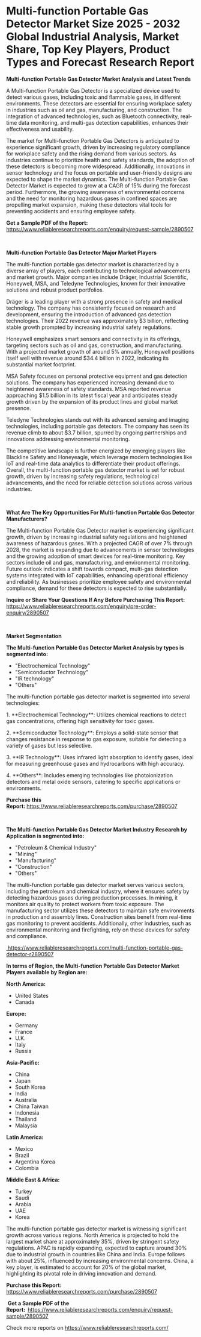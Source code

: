 <p><h1>Multi-function Portable Gas Detector Market Size 2025 - 2032 Global Industrial Analysis, Market Share, Top Key Players, Product Types and Forecast Research Report</h1></p><p><strong>Multi-function Portable Gas Detector Market Analysis and Latest Trends</strong></p>
<p><p>A Multi-function Portable Gas Detector is a specialized device used to detect various gases, including toxic and flammable gases, in different environments. These detectors are essential for ensuring workplace safety in industries such as oil and gas, manufacturing, and construction. The integration of advanced technologies, such as Bluetooth connectivity, real-time data monitoring, and multi-gas detection capabilities, enhances their effectiveness and usability.</p><p>The market for Multi-function Portable Gas Detectors is anticipated to experience significant growth, driven by increasing regulatory compliance for workplace safety and the rising demand from various sectors. As industries continue to prioritize health and safety standards, the adoption of these detectors is becoming more widespread. Additionally, innovations in sensor technology and the focus on portable and user-friendly designs are expected to shape the market dynamics. The Multi-function Portable Gas Detector Market is expected to grow at a CAGR of 15% during the forecast period. Furthermore, the growing awareness of environmental concerns and the need for monitoring hazardous gases in confined spaces are propelling market expansion, making these detectors vital tools for preventing accidents and ensuring employee safety.</p></p>
<p><strong>Get a Sample PDF of the Report:&nbsp;</strong> <a href="https://www.reliableresearchreports.com/enquiry/request-sample/2890507?utm_campaign=2224&utm_medium=2&utm_source=Github&utm_content=ia&utm_term=14032025&utm_id=multi-function-portable-gas-detector">https://www.reliableresearchreports.com/enquiry/request-sample/2890507</a></p>
<p>&nbsp;</p>
<p><strong>Multi-function Portable Gas Detector Major Market Players</strong></p>
<p><p>The multi-function portable gas detector market is characterized by a diverse array of players, each contributing to technological advancements and market growth. Major companies include Dräger, Industrial Scientific, Honeywell, MSA, and Teledyne Technologies, known for their innovative solutions and robust product portfolios.</p><p>Dräger is a leading player with a strong presence in safety and medical technology. The company has consistently focused on research and development, ensuring the introduction of advanced gas detection technologies. Their 2022 revenue was approximately $3 billion, reflecting stable growth prompted by increasing industrial safety regulations.</p><p>Honeywell emphasizes smart sensors and connectivity in its offerings, targeting sectors such as oil and gas, construction, and manufacturing. With a projected market growth of around 5% annually, Honeywell positions itself well with revenue around $34.4 billion in 2022, indicating its substantial market footprint.</p><p>MSA Safety focuses on personal protective equipment and gas detection solutions. The company has experienced increasing demand due to heightened awareness of safety standards. MSA reported revenue approaching $1.5 billion in its latest fiscal year and anticipates steady growth driven by the expansion of its product lines and global market presence.</p><p>Teledyne Technologies stands out with its advanced sensing and imaging technologies, including portable gas detectors. The company has seen its revenue climb to about $3.7 billion, spurred by ongoing partnerships and innovations addressing environmental monitoring.</p><p>The competitive landscape is further energized by emerging players like Blackline Safety and Honeyeagle, which leverage modern technologies like IoT and real-time data analytics to differentiate their product offerings. Overall, the multi-function portable gas detector market is set for robust growth, driven by increasing safety regulations, technological advancements, and the need for reliable detection solutions across various industries.</p></p>
<p>&nbsp;</p>
<p><strong>What Are The Key Opportunities For Multi-function Portable Gas Detector Manufacturers?</strong></p>
<p><p>The Multi-function Portable Gas Detector market is experiencing significant growth, driven by increasing industrial safety regulations and heightened awareness of hazardous gases. With a projected CAGR of over 7% through 2028, the market is expanding due to advancements in sensor technologies and the growing adoption of smart devices for real-time monitoring. Key sectors include oil and gas, manufacturing, and environmental monitoring. Future outlook indicates a shift towards compact, multi-gas detection systems integrated with IoT capabilities, enhancing operational efficiency and reliability. As businesses prioritize employee safety and environmental compliance, demand for these detectors is expected to rise substantially.</p></p>
<p><strong>Inquire or Share Your Questions If Any Before Purchasing This Report:</strong> <a href="https://www.reliableresearchreports.com/enquiry/pre-order-enquiry/2890507?utm_campaign=2224&utm_medium=2&utm_source=Github&utm_content=ia&utm_term=14032025&utm_id=multi-function-portable-gas-detector">https://www.reliableresearchreports.com/enquiry/pre-order-enquiry/2890507</a></p>
<p>&nbsp;</p>
<p><strong>Market Segmentation</strong></p>
<p><strong>The Multi-function Portable Gas Detector Market Analysis by types is segmented into:</strong></p>
<p><ul><li>"Electrochemical Technology"</li><li>"Semiconductor Technology"</li><li>"IR technology"</li><li>"Others"</li></ul></p>
<p><p>The multi-function portable gas detector market is segmented into several technologies: </p><p>1. **Electrochemical Technology**: Utilizes chemical reactions to detect gas concentrations, offering high sensitivity for toxic gases.</p><p>2. **Semiconductor Technology**: Employs a solid-state sensor that changes resistance in response to gas exposure, suitable for detecting a variety of gases but less selective.</p><p>3. **IR Technology**: Uses infrared light absorption to identify gases, ideal for measuring greenhouse gases and hydrocarbons with high accuracy.</p><p>4. **Others**: Includes emerging technologies like photoionization detectors and metal oxide sensors, catering to specific applications or environments.</p></p>
<p><strong>Purchase this Report:&nbsp;</strong><a href="https://www.reliableresearchreports.com/purchase/2890507?utm_campaign=2224&utm_medium=2&utm_source=Github&utm_content=ia&utm_term=14032025&utm_id=multi-function-portable-gas-detector">https://www.reliableresearchreports.com/purchase/2890507</a></p>
<p>&nbsp;</p>
<p><strong>The Multi-function Portable Gas Detector Market Industry Research by Application is segmented into:</strong></p>
<p><ul><li>"Petroleum & Chemical Industry"</li><li>"Mining"</li><li>"Manufacturing"</li><li>"Construction"</li><li>"Others"</li></ul></p>
<p><p>The multi-function portable gas detector market serves various sectors, including the petroleum and chemical industry, where it ensures safety by detecting hazardous gases during production processes. In mining, it monitors air quality to protect workers from toxic exposure. The manufacturing sector utilizes these detectors to maintain safe environments in production and assembly lines. Construction sites benefit from real-time gas monitoring to prevent accidents. Additionally, other industries, such as environmental monitoring and firefighting, rely on these devices for safety and compliance.</p></p>
<p><a href="https://www.reliableresearchreports.com/multi-function-portable-gas-detector-r2890507?utm_campaign=2224&utm_medium=2&utm_source=Github&utm_content=ia&utm_term=14032025&utm_id=multi-function-portable-gas-detector">&nbsp;https://www.reliableresearchreports.com/multi-function-portable-gas-detector-r2890507</a></p>
<p><strong>In terms of Region, the Multi-function Portable Gas Detector Market Players available by Region are:</strong></p>
<p>
    <p> <strong> North America: </strong>
        <ul>
            <li>United States</li>
            <li>Canada</li>
        </ul>
        </p> 
    <p> <strong> Europe: </strong>
        <ul>
            <li>Germany</li>
            <li>France</li>
            <li>U.K.</li>
            <li>Italy</li>
            <li>Russia</li>
        </ul>
        </p> 
    <p> <strong> Asia-Pacific: </strong>
        <ul>
            <li>China</li>
            <li>Japan</li>
            <li>South Korea</li>
            <li>India</li>
            <li>Australia</li>
            <li>China Taiwan</li>
            <li>Indonesia</li>
            <li>Thailand</li>
            <li>Malaysia</li>
        </ul>
        </p> 
    <p> <strong> Latin America: </strong>
        <ul>
            <li>Mexico</li>
            <li>Brazil</li>
            <li>Argentina Korea</li>
            <li>Colombia</li>
        </ul>
        </p> 
    <p> <strong> Middle East & Africa: </strong>
        <ul>
            <li>Turkey</li>
            <li>Saudi</li>
            <li>Arabia</li>
            <li>UAE</li>
            <li>Korea</li>
        </ul>
    </p>
    </p>
<p><p>The multi-function portable gas detector market is witnessing significant growth across various regions. North America is projected to hold the largest market share at approximately 35%, driven by stringent safety regulations. APAC is rapidly expanding, expected to capture around 30% due to industrial growth in countries like China and India. Europe follows with about 25%, influenced by increasing environmental concerns. China, a key player, is estimated to account for 20% of the global market, highlighting its pivotal role in driving innovation and demand.</p></p>
<p><strong>Purchase this Report: </strong><a href="https://www.reliableresearchreports.com/purchase/2890507?utm_campaign=2224&utm_medium=2&utm_source=Github&utm_content=ia&utm_term=14032025&utm_id=multi-function-portable-gas-detector">https://www.reliableresearchreports.com/purchase/2890507</a></p>
<p>&nbsp;<strong>Get a Sample PDF of the Report:&nbsp;&nbsp;</strong><a href="https://www.reliableresearchreports.com/enquiry/request-sample/2890507?utm_campaign=2224&utm_medium=2&utm_source=Github&utm_content=ia&utm_term=14032025&utm_id=multi-function-portable-gas-detector">https://www.reliableresearchreports.com/enquiry/request-sample/2890507</a></p>
<p><strong></strong></p>
<p>Check more reports on <a href="https://www.reliableresearchreports.com/?utm_campaign=2224&utm_medium=2&utm_source=Github&utm_content=ia&utm_term=14032025&utm_id=multi-function-portable-gas-detector">https://www.reliableresearchreports.com/</a></p>
